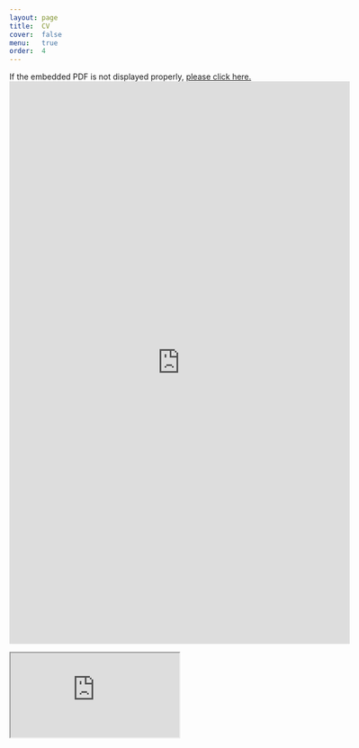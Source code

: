 ```yaml
---
layout: page
title:  CV
cover:  false
menu:   true
order:  4
---
```


If the embedded PDF is not displayed properly, <a href="https://eslamali86.github.io/pdfs/resume.pdf" target="_blank">please click here.</a>
<embed src="https://eslamali86.github.io/pdfs/resume.pdf?#zoom=100&scrollbar=1&toolbar=1&navpanes=1" type="application/pdf" width="120%" height="1000px"/>

<iframe src="https://eslamali86.github.io/pdfs/resume.pdf" width="" height="" border="0"></iframe>


